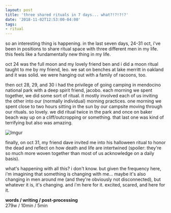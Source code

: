 ```yaml
---
layout: post
title: 'three shared rituals in 7 days... what?!?!?!?'
date: '2018-11-02T12:53:00-04:00'
tags:
- ritual
--- 
```


so an interesting thing is happening. in the last seven days, 24-31 oct, i've been in positions to share ritual space with three different men in my life. this feels like a fundamentally new thing in my life. 

oct 24 was the full moon and my lovely friend ben and i did a moon ritual taught to me by my friend, leo. we sat on benches at lake merritt in oakland and it was solid. we were hanging out with a family of racoons, too. 

then oct 28, 29, and 30 i had the privilege of going camping in mendocino national park with a deep spirit friend, jacobo. each morning we spent together, we did some sort of ritual. it mostly involved each of us inviting the other into our (normally individual) morning practices. one morning we spent close to two hours sitting in the sun by our campsite moving through our rituals. so lovely. we did ritual twice in the park and once on baker beach way up on a cliff/outcropping or something. that last one was kind of terrifying but also was amazing.

![Imgur](https://i.imgur.com/ekgGrFs.jpg)

finally, on oct 31, my friend dave invited me into his halloween ritual to honor the dead and reflect on how death and life are intertwined (spoiler: they're so much more woven together than most of us acknowledge on a daily basis). 

what's happening with all this? i don't know. but given the frequency here, i'm imagining that something is changing with me... maybe it's also changing in men around me (and they're obviously not disconnected), but whatever it is, it's changing. and i'm here for it. excited, scared, and here for it. 

<!-- hyperlink bank -->


<!-- &#042; = asterisk -->
<!-- &#039; = single quote '-->

**words / writing / post-processing**  
279w / 10min / 5min